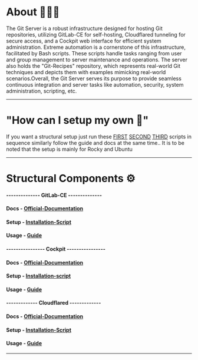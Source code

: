# About 👨🏽‍💻
The Git Server is a robust infrastructure designed for hosting Git repositories, utilizing GitLab-CE for self-hosting, Cloudflared tunneling for secure access, and a Cockpit web interface for efficient system administration. Extreme automation is a cornerstone of this infrastructure, facilitated by Bash scripts. These scripts handle tasks ranging from user and group management to server maintenance and operations. The server also holds the "Git-Recipes" repository, which represents real-world Git techniques and depicts them with examples mimicking real-world scenarios.Overall, the Git Server serves its purpose to provide seamless continuous integration and server tasks like automation, security, system administration, scripting, etc.
<hr>

# "How can I setup my own 🤔"
If you want a structural setup just run these 
  [FIRST](https://github.com/myselfakashagarwal/gitserver/blob/legacy/setup_cloudflared.sh)
  [SECOND](https://github.com/myselfakashagarwal/gitserver/blob/legacy/setup_cockpit.sh)
  [THIRD](https://github.com/myselfakashagarwal/gitserver/blob/legacy/setup_gitlabce.sh)
  scripts in sequence similarly follow the guide and docs at the same time.. It is to be noted that the setup is mainly for Rocky and Ubuntu

<hr>

# Structural Components ⚙︎
#### -------------- GitLab-CE --------------
#### Docs - [Official-Documentation](https://gitlab.com/rluna-gitlab/gitlab-ce)
#### Setup - [Installation-Script](https://github.com/myselfakashagarwal/gitserver/blob/legacy/setup_gitlabce.sh)
#### Usage - [Guide](https://github.com/myselfakashagarwal/gitserver/blob/legacy/usage_gitlabce.md)
#### ---------------- Cockpit ----------------
#### Docs - [Official-Documentation](https://cockpit-project.org/guide/latest/)
#### Setup - [Installation-script](https://github.com/myselfakashagarwal/gitserver/blob/legacy/setup_cockpit.sh)
#### Usage - [Guide](https://github.com/myselfakashagarwal/gitserver/blob/legacy/usage_cockpit.md)
#### ------------- Cloudflared -------------
#### Docs - [Official-Documentation](https://developers.cloudflare.com/cloudflare-one/connections/connect-networks/)
#### Setup - [Installation-Script](https://github.com/myselfakashagarwal/gitserver/blob/legacy/setup_cloudflared.sh)
#### Usage - [Guide](https://github.com/myselfakashagarwal/gitserver/blob/legacy/usage_cloudflared.md)
<hr>

